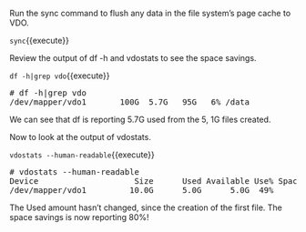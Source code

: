 Run the sync command to flush any data in the file system’s page cache 
to VDO.


`sync`{{execute}}

Review the output of df -h and vdostats to see the space savings.          

`df -h|grep vdo`{{execute}}

<pre class="file">
# df -h|grep vdo
/dev/mapper/vdo1       100G  5.7G   95G   6% /data
</pre>

We can see that df is reporting 5.7G used from the 5, 1G files created.

Now to look at the output of vdostats.


`vdostats --human-readable`{{execute}}

<pre class="file">
# vdostats --human-readable
Device                    Size      Used Available Use% Space saving%
/dev/mapper/vdo1         10.0G      5.0G      5.0G  49%           80%
</pre>

The Used amount hasn’t changed, since the creation of the first file.
The space savings is now reporting 80%!  
